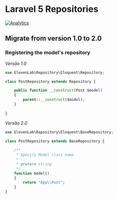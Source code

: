 # Laravel 5 Repositories

[![Analytics](https://ga-beacon.appspot.com/UA-61050740-1/l5-repository/migration-to-2.0)](https://packagist.org/packages/prettus/l5-repository)

## Migrate from version 1.0 to 2.0

### Registering the model's repository

*Versão 1.0*

```php
use ElevenLab\Repository\Eloquent\Repository;

class PostRepository extends Repository {

    public function __construct(Post $model)
    {
        parent::__construct($model);
    }   
    
}
```

*Versão 2.0*

```php
use ElevenLab\Repository\Eloquent\BaseRepository;

class PostRepository extends BaseRepository {
    
    /**
     * Specify Model class name
     *
     * @return string
     */
    function model()
    {
        return "App\\Post";
    }
}
```